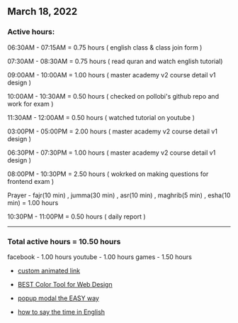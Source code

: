 ## March 18, 2022
### Active hours:

06:30AM - 07:15AM     = 0.75 hours ( english class & class join form )

07:30AM - 08:30AM     = 0.75 hours ( read quran and watch english tutorial)

09:00AM - 10:00AM     = 1.00 hours ( master academy v2 course detail v1 design )

10:00AM - 10:30AM     = 0.50 hours ( checked on pollobi's github repo and work for exam )

11:30AM - 12:00AM     = 0.50 hours ( watched tutorial on youtube )

03:00PM - 05:00PM     = 2.00 hours ( master academy v2 course detail v1 design )

06:30PM - 07:30PM     = 1.00 hours ( master academy v2 course detail v1 design )

08:00PM - 10:30PM     = 2.50 hours ( wokrked on making questions for frontend exam )

Prayer - fajr(10 min) ,  jumma(30 min) , asr(10 min) , maghrib(5 min) , esha(10 min)   = 1.00 hours

10:30PM - 11:00PM     = 0.50 hours ( daily report )

----------------------------------------

### Total active hours = 10.50 hours

facebook - 1.00 hours
youtube - 1.00 hours
games - 1.50 hours

* [custom animated link](https://youtu.be/B2kkIwF-nVY)
* [BEST Color Tool for Web Design](https://youtu.be/HsBKPe0swVo)
* [popup modal the EASY way](https://youtu.be/TAB_v6yBXIE)

* [how to say the time in English](https://youtu.be/-fCcdzHj7fg)


